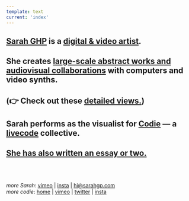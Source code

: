 ```yaml
---
template: text
current: 'index'
---
```


## <a id="bio" class="relative" href="/about-sarah">Sarah GHP</a> is a <a id="statement" class="relative" href="/about-art">digital & video artist</a>.

## She creates <a id="selected" class="relative" href="/works">large-scale abstract works and audiovisual collaborations</a> with computers and video synths.

## (👉 Check out these <a id="contact-sheets" class="relative" href="/contact-sheets">detailed views.</a>)

## Sarah performs as the visualist for <a id="about-codie" class="relative" href="/about-codie">Codie</a> — a <a id="livecode" class="relative" href="/about-livecode">livecode</a> collective.

##  <a id="link-index" class="relative" href="/essays">She has also written an essay or two.</a>

<br />
<br />


*more Sarah*: [vimeo](https://vimeo.com/sarahghp) | [insta](https://www.instagram.com/supersghp/)  | hi@sarahgp.com  
*more codie*: [home](https://codie.live/) | [vimeo](https://vimeo.com/hicodie) | [twitter](https://twitter.com/hi_codie) | [insta](https://instagram.com/hi_codie/)  
